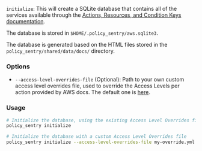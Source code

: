 `initialize`: This will create a SQLite database that contains all of the services available through the [Actions, Resources, and Condition Keys documentation](https://docs.aws.amazon.com/IAM/latest/UserGuide/reference_policies_actions-resources-contextkeys.html).

The database is stored in `$HOME/.policy_sentry/aws.sqlite3`.

The database is generated based on the HTML files stored in the `policy_sentry/shared/data/docs/` directory.

### Options

* `--access-level-overrides-file` (Optional): Path to your own custom access level overrides file, used to override the Access Levels per action provided by AWS docs. The default one is [here](https://github.com/salesforce/policy_sentry/blob/master/policy_sentry/shared/data/access-level-overrides.yml).

### Usage

```bash
# Initialize the database, using the existing Access Level Overrides file
policy_sentry initialize

# Initialize the database with a custom Access Level Overrides file
policy_sentry initialize --access-level-overrides-file my-override.yml
```
